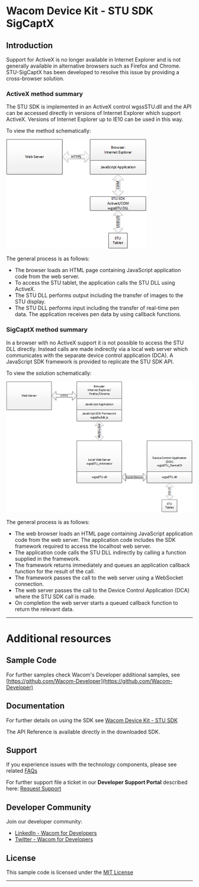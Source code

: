 # Wacom Device Kit - STU SDK SigCaptX

## Introduction

Support for ActiveX is no longer available in Internet Explorer and is not generally available in alternative browsers such as Firefox and Chrome.
STU-SigCaptX has been developed to resolve this issue by providing a cross-browser solution.

### ActiveX method summary

The STU SDK is implemented in an ActiveX control wgssSTU.dll and the API can be accessed directly in versions of Internet Explorer which support ActiveX.
Versions of Internet Explorer up to IE10 can be used in this way. 

To view the method schematically:

![stu-activex](media/STU-ActiveX.png)

The general process is as follows:

*  The browser loads an HTML page containing JavaScript application code from the web server.
*  To access the STU tablet, the application calls the STU DLL using ActiveX.
*  The STU DLL performs output including the transfer of images to the STU display.
*  The STU DLL performs input including the transfer of real-time pen data. The application receives pen data by using callback functions. 

### SigCaptX method summary

In a browser with no ActiveX support it is not possible to access the STU DLL directly. 
Instead calls are made indirectly via a local web server which communicates with the separate device control application (DCA). 
A JavaScript SDK framework is provided to replicate the STU SDK API.

To view the solution schematically:

![stu-sigcaptx](media/STU-SigCaptX.png)

The general process is as follows:

* 	The web browser loads an HTML page containing JavaScript application code from the web server. The application code includes the SDK framework required to access the localhost web server.
* 	The application code calls the STU DLL indirectly by calling a function supplied in the framework. 
* 	The framework returns immediately and queues an application callback function for the result of the call.
* 	The framework passes the call to the web server using a WebSocket connection.
* 	The web server passes the call to the Device Control Application (DCA) where the STU SDK call is made.
* 	On completion the web server starts a queued callback function to return the relevant data.

---

# Additional resources 

## Sample Code
For further samples check Wacom's Developer additional samples, see [https://github.com/Wacom-Developer](https://github.com/Wacom-Developer)

## Documentation
For further details on using the SDK see [Wacom Device Kit - STU SDK](http://will-docs.westeurope.cloudapp.azure.com/) 

The API Reference is available directly in the downloaded SDK.

## Support
If you experience issues with the technology components, please see related [FAQs](http://will-docs.westeurope.cloudapp.azure.com/faqs)

For further support file a ticket in our **Developer Support Portal** described here: [Request Support](http://will-docs.westeurope.cloudapp.azure.com/faqs/docs/q-support/support)

## Developer Community 
Join our developer community:

- [LinkedIn - Wacom for Developers](https://www.linkedin.com/company/wacom-for-developers/)
- [Twitter - Wacom for Developers](https://twitter.com/Wacomdevelopers)

## License 
This sample code is licensed under the [MIT License](https://choosealicense.com/licenses/mit/)

---
